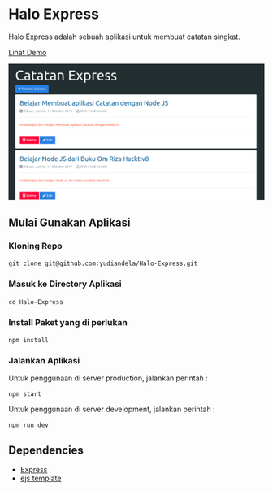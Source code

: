 # Halo Express

Halo Express adalah sebuah aplikasi untuk membuat catatan singkat.

[Lihat Demo](https://catatan-express.herokuapp.com)

![](./index-catatan-express.png)

## Mulai Gunakan Aplikasi

### Kloning Repo

```
git clone git@github.com:yudiandela/Halo-Express.git
```

### Masuk ke Directory Aplikasi

```
cd Halo-Express
```

### Install Paket yang di perlukan

```
npm install
```

### Jalankan Aplikasi

Untuk penggunaan di server production, jalankan perintah :

```
npm start
```

Untuk penggunaan di server development, jalankan perintah :

```
npm run dev
```

## Dependencies

-   [ Express ](https://github.com/expressjs/express)
-   [ ejs template ](https://ejs.co)
